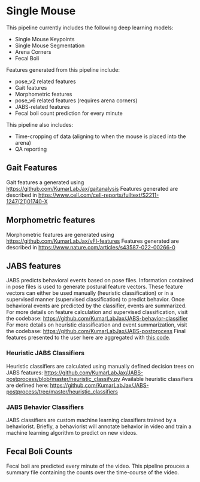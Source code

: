 # Single Mouse

This pipeline currently includes the following deep learning models:
* Single Mouse Keypoints
* Single Mouse Segmentation
* Arena Corners
* Fecal Boli

Features generated from this pipeline include:
* pose_v2 related features
 * Gait features
 * Morphometric features
* pose_v6 related features (requires arena corners)
 * JABS-related features
 * Fecal boli count prediction for every minute

This pipeline also includes:
* Time-cropping of data (aligning to when the mouse is placed into the arena)
* QA reporting

## Gait Features

Gait features a generated using https://github.com/KumarLabJax/gaitanalysis
Features generated are described in https://www.cell.com/cell-reports/fulltext/S2211-1247(21)01740-X

## Morphometric features

Morphometric features are generated using https://github.com/KumarLabJax/vFI-features
Features generated are described in https://www.nature.com/articles/s43587-022-00266-0

## JABS features

JABS predicts behavioral events based on pose files. Information contained in pose files is used to generate postural feature vectors. These feature vectors can either be used manually (heuristic classification) or in a supervised manner (supervised classification) to predict behavior. Once behavioral events are predicted by the classifier, events are summarized.
For more details on feature calculation and supervised classification, visit the codebase: https://github.com/KumarLabJax/JABS-behavior-classifier
For more details on heuristic classification and event summarization, visit the codebase: https://github.com/KumarLabJax/JABS-postprocess
Final features presented to the user here are aggregated with [this code](../support_code/behavior_summaries.R).

### Heuristic JABS Classifiers

Heuristic classifiers are calculated using manually defined decision trees on JABS features: https://github.com/KumarLabJax/JABS-postprocess/blob/master/heuristic_classify.py
Available heuristic classifiers are defined here: https://github.com/KumarLabJax/JABS-postprocess/tree/master/heuristic_classifiers

### JABS Behavior Classifiers

JABS classifiers are custom machine learning classifiers trained by a behaviorist.
Briefly, a behaviorist will annotate behavior in video and train a machine learning algorithm to predict on new videos.

## Fecal Boli Counts

Fecal boli are predicted every minute of the video. This pipeline prouces a summary file containing the counts over the time-course of the video.
